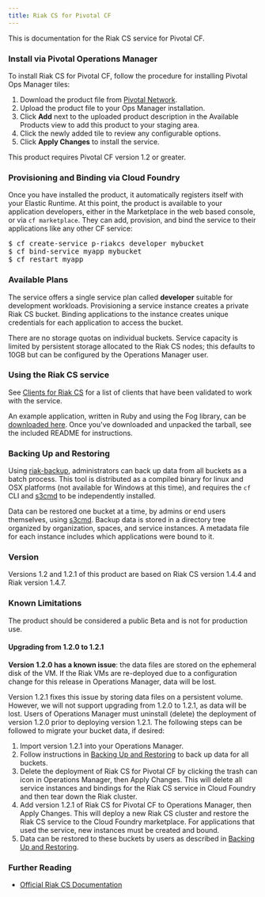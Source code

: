 ```yaml
---
title: Riak CS for Pivotal CF
---
```


This is documentation for the Riak CS service for Pivotal CF.

### Install via Pivotal Operations Manager

To install Riak CS for Pivotal CF, follow the procedure for installing Pivotal Ops Manager tiles:

1. Download the product file from [Pivotal Network](https://network.gopivotal.com/).
1. Upload the product file to your Ops Manager installation.
1. Click **Add** next to the uploaded product description in the Available Products view to add this product to your staging area.
1. Click the newly added tile to review any configurable options.
1. Click **Apply Changes** to install the service.

This product requires Pivotal CF version 1.2 or greater.

### Provisioning and Binding via Cloud Foundry

Once you have installed the product, it automatically registers itself with your Elastic Runtime. At this point, the product is available to your application developers, either in the Marketplace in the web based console, or via `cf marketplace`. They can add, provision, and bind the service to their applications like any other CF service:

<pre class="terminal">
$ cf create-service p-riakcs developer mybucket
$ cf bind-service myapp mybucket
$ cf restart myapp
</pre>

### Available Plans

The service offers a single service plan called **developer** suitable for development workloads. Provisioning a service instance creates a private Riak CS bucket. Binding applications to the instance creates unique credentials for each application to access the bucket.

There are no storage quotas on individual buckets. Service capacity is limited by persistent storage allocated to the Riak CS nodes; this defaults to 10GB but can be configured by the Operations Manager user.  

### Using the Riak CS service

See [Clients for Riak CS](clients.html) for a list of clients that have been validated to work with the service.

An example application, written in Ruby and using the Fog library, can be [downloaded here](riakcs-example-app.tgz). Once you've downloaded and unpacked the tarball, see the included README for instructions.

<a id="backing-up"></a>
### Backing Up and Restoring

Using [riak-backup](https://github.com/cloudfoundry/cf-riak-cs-release/tree/master/scripts/riak-backup/src/riak_backup), administrators can back up data from all buckets as a batch process. This tool is distributed as a compiled binary for linux and OSX platforms (not available for Windows at this time), and requires the `cf` CLI and [s3cmd](clients.html#s3cmd) to be independently installed.

Data can be restored one bucket at a time, by admins or end users themselves, using [s3cmd](clients.html#s3cmd). Backup data is stored in a directory tree organized by organization, spaces, and service instances. A metadata file for each instance includes which applications were bound to it.

### Version

Versions 1.2 and 1.2.1 of this product are based on Riak CS version 1.4.4 and Riak version 1.4.7.

### Known Limitations

The product should be considered a public Beta and is not for production use.

#### Upgrading from 1.2.0 to 1.2.1

<strong>Version 1.2.0 has a known issue</strong>: the data files are stored on the ephemeral disk of the VM. If the Riak VMs are re-deployed due to a configuration change for this release in Operations Manager, data will be lost.

Version 1.2.1 fixes this issue by storing data files on a persistent volume. However, we will not support upgrading from 1.2.0 to 1.2.1, as data will be lost. Users of Operations Manager must uninstall (delete) the deployment of version 1.2.0 prior to deploying version 1.2.1. The following steps can be followed to migrate your bucket data, if desired:

1. Import version 1.2.1 into your Operations Manager.
1. Follow instructions in [Backing Up and Restoring](#backing-up) to back up data for all buckets.
1. Delete the deployment of Riak CS for Pivotal CF by clicking the trash can icon in Operations Manager, then Apply Changes. This will delete all service instances and bindings for the Riak CS service in Cloud Foundry and then tear down the Riak cluster.
1. Add version 1.2.1 of Riak CS for Pivotal CF to Operations Manager, then Apply Changes. This will deploy a new Riak CS cluster and restore the Riak CS service to the Cloud Foundry marketplace. For applications that used the service, new instances must be created and bound.
1. Data can be restored to these buckets by users as described in [Backing Up and Restoring](#backing-up).


### Further Reading

* [Official Riak CS Documentation](http://basho.com/riak-cloud-storage/)
